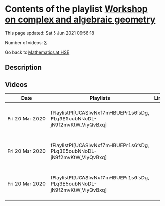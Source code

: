 # Contents of the playlist [Workshop   on complex and algebraic geometry](https://www.youtube.com/playlist?list=PLq3E5oubNNoDL-jN9f2mvKtW_ViyQvBxq)

This page updated: Sat 5 Jun 2021 09:56:18

Number of videos: [3](#videos)

Go back to [Mathematics at HSE](../README.md)

## Description



## Videos

|Date|Playlists|Links|Name|
|---|---|---|---|
| Fri&nbsp;20&nbsp;Mar&nbsp;2020 | fPlaylistPl[UCASlwNxf7mHBUEPr1s6fsDg, PLq3E5oubNNoDL-jN9f2mvKtW_ViyQvBxq] |  | [[**e**](https://studio.youtube.com/video/ikMMbnrWbt0/edit "Edit")] [Vasily Rogov, Non-algebraic complex structures on flat manifolds](https://www.youtube.com/watch?v=ikMMbnrWbt0&list=PLq3E5oubNNoDL-jN9f2mvKtW_ViyQvBxq "It is classical that some compact complex manifolds of Kahler type cannot be obtained as analytifications of smooth complex projective varieties. However, existence of such manifolds in a given deformation classic impose many interesting restrictions on the geometry of this class. In my talk I'm going to consider the case of manifolds admitting a flat metric. Using methods parallel to those from hyperkahler geometry, I will prove necessary and sufficient conditions for such manifolds to admit a non-algebraic deformation. I will also over some examples and speculate about further generalizations.") |
| Fri&nbsp;20&nbsp;Mar&nbsp;2020 | fPlaylistPl[UCASlwNxf7mHBUEPr1s6fsDg, PLq3E5oubNNoDL-jN9f2mvKtW_ViyQvBxq] |  | [[**e**](https://studio.youtube.com/video/T6zojQO3gyk/edit "Edit")] [Александра Кузнецова, Симплектические некэлеровы многообразия](https://www.youtube.com/watch?v=T6zojQO3gyk&list=PLq3E5oubNNoDL-jN9f2mvKtW_ViyQvBxq "Я опишу единственный известный пример симплектического некэлерова многообразия. Впервые этот пример был описан в статье Д. Гуана, и затем Ф. Богомолов предложил альтернативную конструкцию, которой я и буду следовать. Затем я расскажу о некоторых свойствах этого многообразия и его автоморфизмов") |
| Fri&nbsp;20&nbsp;Mar&nbsp;2020 | fPlaylistPl[UCASlwNxf7mHBUEPr1s6fsDg, PLq3E5oubNNoDL-jN9f2mvKtW_ViyQvBxq] |  | [[**e**](https://studio.youtube.com/video/gLOXSzGI3j4/edit "Edit")] [Alexey Golota,  Minimal models of foliations on threefolds of general type](https://www.youtube.com/watch?v=gLOXSzGI3j4&list=PLq3E5oubNNoDL-jN9f2mvKtW_ViyQvBxq "In my talk I will discuss the interplay between birational geometry of a (three-dimensional) projective variety and properties of (co dimension one) foliations the variety can carry. In particular, I will formulate some results towards classification of “special” (i.e. non-general-type, in a certain sense) foliations on threefolds of general type. In addition, I will discuss some applications of these results to Kobayashi hyperbolicity") |

